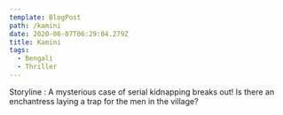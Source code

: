 ```yaml
---
template: BlogPost
path: /kamini
date: 2020-06-07T06:29:04.279Z
title: Kamini
tags:
  - Bengali
  - Thriller
---
```

Storyline : A mysterious case of serial kidnapping breaks out! Is there an enchantress laying a trap for the men in the village?